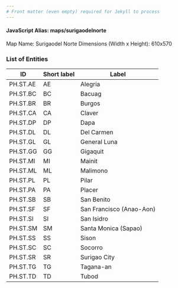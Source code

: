 ```yaml
---
# Front matter (even empty) required for Jekyll to process
---
```


#### JavaScript Alias: maps/surigaodelnorte

Map Name: Surigaodel Norte
Dimensions (Width x Height): 610x570





### List of Entities

ID | Short label | Label
---|---|---|
PH.ST.AE | AE | Alegria
PH.ST.BC | BC | Bacuag
PH.ST.BR | BR | Burgos
PH.ST.CA | CA | Claver
PH.ST.DP | DP | Dapa
PH.ST.DL | DL | Del Carmen
PH.ST.GL | GL | General Luna
PH.ST.GG | GG | Gigaquit
PH.ST.MI | MI | Mainit
PH.ST.ML | ML | Malimono
PH.ST.PL | PL | Pilar
PH.ST.PA | PA | Placer
PH.ST.SB | SB | San Benito
PH.ST.SF | SF | San Francisco (Anao-Aon)
PH.ST.SI | SI | San Isidro
PH.ST.SM | SM | Santa Monica (Sapao)
PH.ST.SS | SS | Sison
PH.ST.SC | SC | Socorro
PH.ST.SR | SR | Surigao City
PH.ST.TG | TG | Tagana-an
PH.ST.TD | TD | Tubod